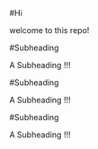 #Hi

welcome to this repo!

#Subheading

A Subheading !!!

#Subheading

A Subheading !!!

#Subheading

A Subheading !!!